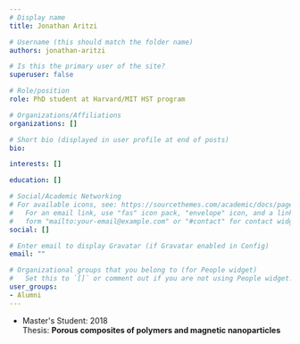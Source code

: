 ```yaml
---
# Display name
title: Jonathan Aritzi

# Username (this should match the folder name)
authors: jonathan-aritzi

# Is this the primary user of the site?
superuser: false

# Role/position
role: PhD student at Harvard/MIT HST program

# Organizations/Affiliations
organizations: []

# Short bio (displayed in user profile at end of posts)
bio:

interests: []

education: []

# Social/Academic Networking
# For available icons, see: https://sourcethemes.com/academic/docs/page-builder/#icons
#   For an email link, use "fas" icon pack, "envelope" icon, and a link in the
#   form "mailto:your-email@example.com" or "#contact" for contact widget.
social: []

# Enter email to display Gravatar (if Gravatar enabled in Config)
email: ""

# Organizational groups that you belong to (for People widget)
#   Set this to `[]` or comment out if you are not using People widget.
user_groups:
- Alumni
---
```


- Master's Student: 2018   
Thesis: **Porous composites of polymers and magnetic nanoparticles**
